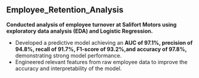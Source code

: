 ## Employee_Retention_Analysis
 **Conducted analysis of employee turnover at Salifort Motors using exploratory data analysis (EDA) and Logistic Regression.**
- Developed a predictive model achieving an **AUC of 97.1%, precision of 94.8%, recall of 91.7%, F1-score of 93.2%,and accuracy of 97.8%,** demonstrating strong model performance.
- Engineered relevant features from raw employee data to improve the accuracy and interpretability of the model.
